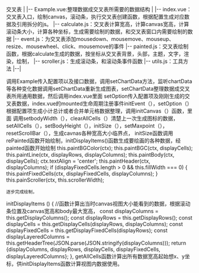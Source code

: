 交叉表
|
|-- Example.vue:整理数据成交叉表所需要的数据结构
|
|-- index.vue：交叉表入口，绘制canvas，滚动条，执行交叉表创建函数，根据配置生成对应数据及引用拆分的js。
|-- calculate.js：交叉表计算宽高，计算canvas宽高，计算滚动条大小，计算各种坐标，生成需要绘制的数据，和交叉表窗口内需要绘制的数据
|-- event.js：为交叉表添加mousedown、mousemove、mouseup、resize、mousewheel、click、mousemove的事件
|-- painted.js：交叉表绘制函数，根据calculate生成的数据，按坐标从交叉表背景，头部，主题，文字，渲染，绘制，
|-- scroller.js：生成滚动条，和滚动条事件函数
|-- utils.js：工具方法
|--|


调用Example传入配置项以及接口数据，调用setChartData方法，监听chartData等各种变化数据调用setChartData重新生成图表，setChartData整理数据成交叉表所用通用数据，然后调用index.vue里面
setOption传入配置项及刚刚生成的交叉表数据，index.vue的mounted生命周期注册事件initEvent（），setOption（）根据配置项生成小计总计或者合并单元格数据整理，调用initCanvas（）函数，里面
调用setbodyWidth（），clearAllCells（）清楚上一次生成图标的数据，setAllCells（），setBodyHeight（），initSize（），setMaxpoint（），resetScrollBar（），生成cavnas各种宽高大小临界点，
initSize函数调用rePainted函数开始绘制，initDisplayItems()函数生成要绘画的各种数据，经painted函数开始绘制
    this.paintBGColor(ctx);
    this.paintBGC(ctx, displayCells);
    this.paintLine(ctx, displayRows, displayColumns);
    this.paintBody(ctx, displayCells);
    ctx.textAlign = 'center';
    this.paintHeader(ctx, displayColumns);
    if (displayFixedCells.length > 0 && this.fillWidth === 0) {
       this.paintFixedCells(ctx, displayFixedCells, displayColumns);
    }
    this.painScroller(ctx, this.scrollerWidth);

    逐步完成绘制，
   initDisplayItems () {  //函数计算出当时canvas视图大小能看到的数据，根据滚动条位置及canvas宽高和body最大宽高，
      const displayColumns = this.getDisplayColumns();
      const displayRows = this.getDisplayRows();
      const displayCells = this.getDisplayCells(displayRows, displayColumns);
      const displayFixedCells = this.getDisplayFixedCells(displayRows);
      const displayLayeredColumns = this.getHeaderTree(JSON.parse(JSON.stringify(displayColumns)));
      return {displayColumns, displayRows, displayCells, displayFixedCells, displayLayeredColumns};
    },
getAllCells函数计算出所有数据宽高起始想x、y坐标，供initDisplayItems函数计算视图内数据使用。
